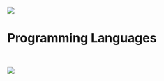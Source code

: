 ![](https://github-readme-stats.vercel.app/api/top-langs?username=Takuro-U&theme=aura&show_icons=true&locale=en&layout=compact)
<br>
<h1>Programming Languages</h1>
<br>

![](https://skillicons.dev/icons?i=html,css,sass,js,typescript,php)

<!--
**Takuro-U/Takuro-U** is a ✨ _special_ ✨ repository because its `README.md` (this file) appears on your GitHub profile.

Here are some ideas to get you started:

- 🔭 I’m currently working on ...
- 🌱 I’m currently learning ...
- 👯 I’m looking to collaborate on ...
- 🤔 I’m looking for help with ...
- 💬 Ask me about ...
- 📫 How to reach me: ...
- 😄 Pronouns: ...
- ⚡ Fun fact: ...
-->



